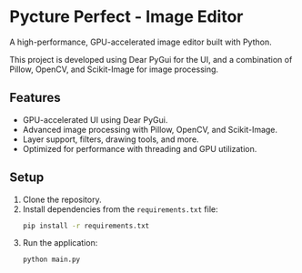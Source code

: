 # Pycture Perfect - Image Editor

A high-performance, GPU-accelerated image editor built with Python.

This project is developed using Dear PyGui for the UI, and a combination of Pillow, OpenCV, and Scikit-Image for image processing.

## Features

- GPU-accelerated UI using Dear PyGui.
- Advanced image processing with Pillow, OpenCV, and Scikit-Image.
- Layer support, filters, drawing tools, and more.
- Optimized for performance with threading and GPU utilization.

## Setup

1.  Clone the repository.
2.  Install dependencies from the `requirements.txt` file:
    ```bash
    pip install -r requirements.txt
    ```
3.  Run the application:
    ```bash
    python main.py
    ```
